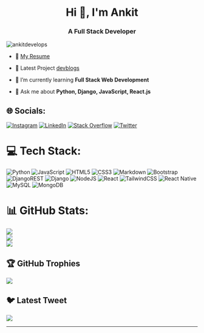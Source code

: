 <h1 align="center">Hi 👋, I'm Ankit</h1>
<h3 align="center">A Full Stack Developer</h3>

<p align="left"> <img src="https://komarev.com/ghpvc/?username=ankitdevelops&label=Profile%20views&color=0e75b6&style=flat" alt="ankitdevelops" /> </p>


- 📑  [My Resume](https://drive.google.com/file/d/1oK2zWGt0LksPBd0iJxcKsW8fvckP_2EC/view?usp=sharing)
- 🔭  Latest Project [devblogs](https://github.com/ankitdevelops/devblogs)

- 🌱 I’m currently learning **Full Stack Web Development**

- 💬 Ask me about **Python, Django, JavaScript, React.js**


## 🌐 Socials:
[![Instagram](https://img.shields.io/badge/Instagram-%23E4405F.svg?logo=Instagram&logoColor=white)](https://instagram.com/ankitdevelops) [![LinkedIn](https://img.shields.io/badge/LinkedIn-%230077B5.svg?logo=linkedin&logoColor=white)](https://linkedin.com/in/helloankit) [![Stack Overflow](https://img.shields.io/badge/-Stackoverflow-FE7A16?logo=stack-overflow&logoColor=white)](https://stackoverflow.com/users/13210316) [![Twitter](https://img.shields.io/badge/Twitter-%231DA1F2.svg?logo=Twitter&logoColor=white)](https://twitter.com/ankit_develops) 

# 💻 Tech Stack:
![Python](https://img.shields.io/badge/python-3670A0?style=for-the-badge&logo=python&logoColor=ffdd54) ![JavaScript](https://img.shields.io/badge/javascript-%23323330.svg?style=for-the-badge&logo=javascript&logoColor=%23F7DF1E) ![HTML5](https://img.shields.io/badge/html5-%23E34F26.svg?style=for-the-badge&logo=html5&logoColor=white) ![CSS3](https://img.shields.io/badge/css3-%231572B6.svg?style=for-the-badge&logo=css3&logoColor=white) ![Markdown](https://img.shields.io/badge/markdown-%23000000.svg?style=for-the-badge&logo=markdown&logoColor=white)  ![Bootstrap](https://img.shields.io/badge/bootstrap-%23563D7C.svg?style=for-the-badge&logo=bootstrap&logoColor=white) ![DjangoREST](https://img.shields.io/badge/DJANGO-REST-ff1709?style=for-the-badge&logo=django&logoColor=white&color=ff1709&labelColor=gray) ![Django](https://img.shields.io/badge/django-%23092E20.svg?style=for-the-badge&logo=django&logoColor=white) ![NodeJS](https://img.shields.io/badge/node.js-6DA55F?style=for-the-badge&logo=node.js&logoColor=white) ![React](https://img.shields.io/badge/react-%2320232a.svg?style=for-the-badge&logo=react&logoColor=%2361DAFB) ![TailwindCSS](https://img.shields.io/badge/tailwindcss-%2338B2AC.svg?style=for-the-badge&logo=tailwind-css&logoColor=white) ![React Native](https://img.shields.io/badge/react_native-%2320232a.svg?style=for-the-badge&logo=react&logoColor=%2361DAFB) ![MySQL](https://img.shields.io/badge/mysql-%2300f.svg?style=for-the-badge&logo=mysql&logoColor=white)  ![MongoDB](https://img.shields.io/badge/MongoDB-%234ea94b.svg?style=for-the-badge&logo=mongodb&logoColor=white)
# 📊 GitHub Stats:
![](https://github-readme-stats.vercel.app/api?username=ankitdevelops&theme=dark&hide_border=false&include_all_commits=false&count_private=false)<br/>
![](https://github-readme-streak-stats.herokuapp.com/?user=ankitdevelops&theme=dark&hide_border=false)<br/>
![](https://github-readme-stats.vercel.app/api/top-langs/?username=ankitdevelops&theme=dark&hide_border=false&include_all_commits=false&count_private=false&layout=compact)

## 🏆 GitHub Trophies
![](https://github-profile-trophy.vercel.app/?username=ankitdevelops&theme=radical&no-frame=false&no-bg=true&margin-w=4)

## 🐦 Latest Tweet
[![](https://gtce.itsvg.in/api?username=ankit_develops)](https://github.com/VishwaGauravIn/github-twitter-card-embed)

---



